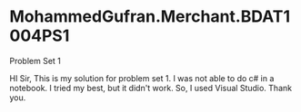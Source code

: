 # MohammedGufran.Merchant.BDAT1004PS1
Problem Set 1

HI Sir, This is my solution for problem set 1. I was not able to do c# in a notebook. I tried my best, but it didn't work. So, I used Visual Studio. Thank you.
